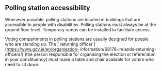 ##  Polling station accessibility

Whenever possible, polling stations are located in buildings that are
accessible to people with disabilities. Polling stations must always be at the
ground floor level. Temporary ramps can be installed to facilitate access.

Voting compartments in polling stations are usually designed for people who
are standing up. The [ returning officer ](https://www.gov.ie/en/organisation-
information/68176-irelands-returning-officers/) (the person responsible for
organising the election or referendum in your constituency) must make a table
and chair available for voters who need to sit down.
